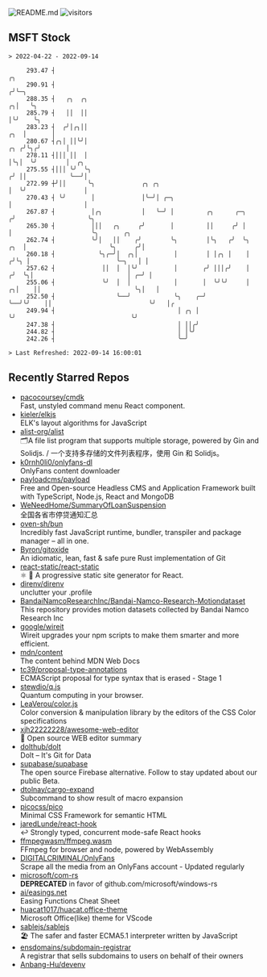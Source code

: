 ![README.md](https://github.com/Gerhut/Gerhut/workflows/README.md/badge.svg)
![visitors](https://visitors.vercel.app/Gerhut/Gerhut?token=8cf69d1f6813d272ef062726b6070c9be4ff72038cfe5a7ded7384a8da65d866)

## MSFT Stock

```
> 2022-04-22 - 2022-09-14

     293.47 ┤                                                                             ╭╮                     
     290.91 ┤                                                                            ╭╯╰─╮                   
     288.35 ┤   ╭╮  ╭╮                                                                 ╭╮│   ╰╮                  
     285.79 ┤   ││  ││                                                                 │╰╯    ╰╮                 
     283.23 ┤  ╭╯│╭╮││                                                             ╭╮  │       │                 
     280.67 ┤╭╮│ ││╰╯│                                                         ╭╮ ╭╯╰╮╭╯       │                 
     278.11 ┤│││ ││  │                                                         │╰╮│  ╰╯        │  ╭╮             
     275.55 ┤│││ ╰╯  ╰╮                                                       ╭╯ ││            ╰──╯│             
     272.99 ┼╯││      ╰╮             ╭╮ ╭╮                                    │  ╰╯                │             
     270.43 ┤ ╰╯       │             │╰─╯│ ╭─╮                                │                    │             
     267.87 ┤          │╭╮           │   ╰─╯ │         ╭╮      ╭─╮           ╭╯                    ╰╮            
     265.30 ┤          │││   ╭╮     ╭╯       │         ││     ╭╯ │           │                      ╰╮       ╭╮  
     262.74 ┤          ╰╯│   ││    ╭╯        ╰╮        │╰╮   ╭╯  ╰╮      ╭╮  │                       ╰╮     ╭╯│  
     260.18 ┤            ╰╮╭─╯│  ╭╮│          │        │ │╭╮ │    │     ╭╯╰╮ │                        ╰─╮   │ │  
     257.62 ┤             ││  │  │╰╯          │       ╭╯ │││╭╯    │    ╭╯  ╰╮│                          │ ╭─╯ │  
     255.06 ┤             ╰╯  │  │            │       │  ╰╯╰╯     │  ╭╮│    ││                          ╰╮│   │  
     252.50 ┤                 ╰──╯            ╰╮    ╭─╯           ╰──╯╰╯    ││                           ╰╯   │╭ 
     249.94 ┤                                  │ ╭╮ │                       ╰╯                                ╰╯ 
     247.38 ┤                                  │ ││╭╯                                                            
     244.82 ┤                                  │ │╰╯                                                             
     242.26 ┤                                  ╰─╯                                                               

> Last Refreshed: 2022-09-14 16:00:01
```

## Recently Starred Repos

- [pacocoursey/cmdk](https://github.com/pacocoursey/cmdk)  
  Fast, unstyled command menu React component.
- [kieler/elkjs](https://github.com/kieler/elkjs)  
  ELK's layout algorithms for JavaScript
- [alist-org/alist](https://github.com/alist-org/alist)  
  🗂️A file list program that supports multiple storage, powered by Gin and Solidjs. / 一个支持多存储的文件列表程序，使用 Gin 和 Solidjs。
- [k0rnh0li0/onlyfans-dl](https://github.com/k0rnh0li0/onlyfans-dl)  
  OnlyFans content downloader
- [payloadcms/payload](https://github.com/payloadcms/payload)  
  Free and Open-source Headless CMS and Application Framework built with TypeScript, Node.js, React and MongoDB
- [WeNeedHome/SummaryOfLoanSuspension](https://github.com/WeNeedHome/SummaryOfLoanSuspension)  
  全国各省市停贷通知汇总
- [oven-sh/bun](https://github.com/oven-sh/bun)  
  Incredibly fast JavaScript runtime, bundler, transpiler and package manager – all in one.
- [Byron/gitoxide](https://github.com/Byron/gitoxide)  
  An idiomatic, lean, fast & safe pure Rust implementation of Git
- [react-static/react-static](https://github.com/react-static/react-static)  
  ⚛️ 🚀 A progressive static site generator for React.
- [direnv/direnv](https://github.com/direnv/direnv)  
  unclutter your .profile
- [BandaiNamcoResearchInc/Bandai-Namco-Research-Motiondataset](https://github.com/BandaiNamcoResearchInc/Bandai-Namco-Research-Motiondataset)  
  This repository provides motion datasets collected by Bandai Namco Research Inc
- [google/wireit](https://github.com/google/wireit)  
  Wireit upgrades your npm scripts to make them smarter and more efficient.
- [mdn/content](https://github.com/mdn/content)  
  The content behind MDN Web Docs
- [tc39/proposal-type-annotations](https://github.com/tc39/proposal-type-annotations)  
  ECMAScript proposal for type syntax that is erased - Stage 1
- [stewdio/q.js](https://github.com/stewdio/q.js)  
  Quantum computing in your browser.
- [LeaVerou/color.js](https://github.com/LeaVerou/color.js)  
  Color conversion & manipulation library by the editors of the CSS Color specifications
- [xjh22222228/awesome-web-editor](https://github.com/xjh22222228/awesome-web-editor)  
  🔨  Open source WEB editor summary
- [dolthub/dolt](https://github.com/dolthub/dolt)  
  Dolt – It's Git for Data
- [supabase/supabase](https://github.com/supabase/supabase)  
  The open source Firebase alternative. Follow to stay updated about our public Beta.
- [dtolnay/cargo-expand](https://github.com/dtolnay/cargo-expand)  
  Subcommand to show result of macro expansion
- [picocss/pico](https://github.com/picocss/pico)  
  Minimal CSS Framework for semantic HTML
- [jaredLunde/react-hook](https://github.com/jaredLunde/react-hook)  
  ↩ Strongly typed, concurrent mode-safe React hooks
- [ffmpegwasm/ffmpeg.wasm](https://github.com/ffmpegwasm/ffmpeg.wasm)  
  FFmpeg for browser and node, powered by WebAssembly
- [DIGITALCRIMINAL/OnlyFans](https://github.com/DIGITALCRIMINAL/OnlyFans)  
  Scrape all the media from an OnlyFans account - Updated regularly
- [microsoft/com-rs](https://github.com/microsoft/com-rs)  
  **DEPRECATED** in favor of github.com/microsoft/windows-rs
- [ai/easings.net](https://github.com/ai/easings.net)  
  Easing Functions Cheat Sheet
- [huacat1017/huacat.office-theme](https://github.com/huacat1017/huacat.office-theme)  
  Microsoft Office(like) theme for VScode
- [sablejs/sablejs](https://github.com/sablejs/sablejs)  
  🏖️ The safer and faster ECMA5.1 interpreter written by JavaScript
- [ensdomains/subdomain-registrar](https://github.com/ensdomains/subdomain-registrar)  
  A registrar that sells subdomains to users on behalf of their owners
- [Anbang-Hu/devenv](https://github.com/Anbang-Hu/devenv)  
